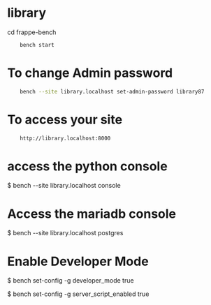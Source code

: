 # library

cd frappe-bench

```bash
    bench start
```

# To change Admin password

```bash
    bench --site library.localhost set-admin-password library87
```

# To access your site

```bash
    http://library.localhost:8000
```

# access the python console

$ bench --site library.localhost console

# Access the mariadb console

$ bench --site library.localhost postgres

# Enable Developer Mode

$ bench set-config -g developer_mode true


$ bench set-config -g server_script_enabled true
